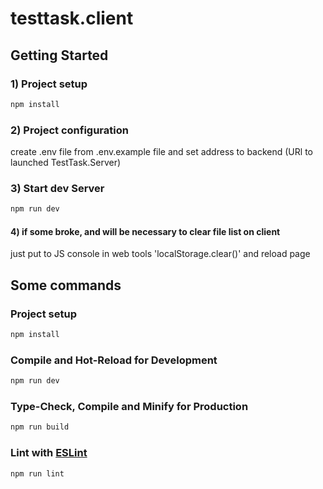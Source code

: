 # testtask.client
## Getting Started
### 1) Project setup
```sh
npm install
```
### 2) Project configuration
create .env file from .env.example file and set address to backend 
(URl to launched TestTask.Server)
### 3) Start dev Server
```sh
npm run dev
```

#### 4) if some broke, and will be necessary to clear file list on client
just put to JS console in web tools 'localStorage.clear()' and reload page



## Some commands

### Project setup
```sh
npm install
```

### Compile and Hot-Reload for Development

```sh
npm run dev
```

### Type-Check, Compile and Minify for Production

```sh
npm run build
```

### Lint with [ESLint](https://eslint.org/)

```sh
npm run lint
```
